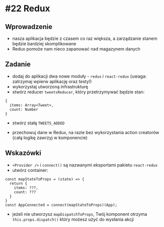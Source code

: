 # #22 Redux

## Wprowadzenie

- nasza aplikacja będzie z czasem co raz większa, a zarządzanie stanem będzie bardziej skomplikowane
- Redux pomoże nam nieco zapanować nad magazynem danych

## Zadanie

- dodaj do aplikacji dwa nowe moduły - `redux` i `react-redux` (uwaga: zatrzymaj wpierw aplikację oraz testy!)
- wykorzystaj utworzoną infrastrukturę
- stwórz reducer `tweetsReducer`, który przetrzymywać będzie stan:

```
{
  items: Array<Tweet>,
  count: Number
}
```

- stwórz stałą `TWEETS_ADDED`

- przechowuj dane w Redux, na razie bez wykorzystania action creatorów (całą logikę zawrzyj w komponencie)

## Wskazówki

- `<Provider />` i `connect()` są nazwanymi eksportami pakietu `react-redux`
- utwórz container:

```
const mapStateToProps = (state) => {
  return {
    items: ???,
    count: ???
  }
}
const AppConnected = connect(mapStateToProps)(App);
```

- jeżeli nie utworzysz `mapDispatchToProps`, Twój komponent otrzyma `this.props.dispatch()` który możesz użyć do wysłania akcji